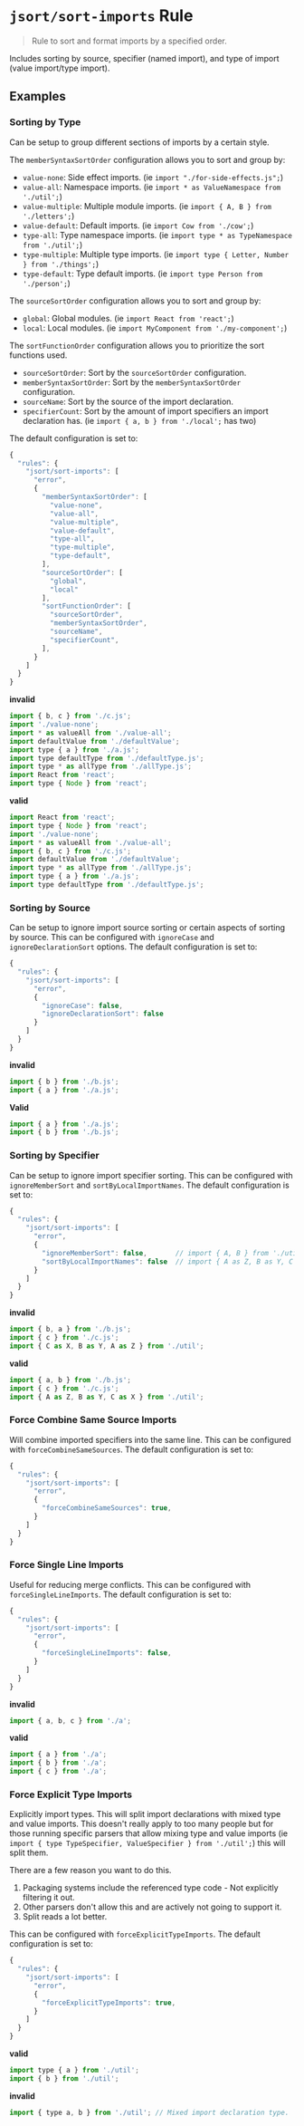 # `jsort/sort-imports` Rule

> Rule to sort and format imports by a specified order.

Includes sorting by source, specifier (named import), and type of import (value import/type import).

## Examples

### Sorting by Type

Can be setup to group different sections of imports by a certain style.

The `memberSyntaxSortOrder` configuration allows you to sort and group by:

- `value-none`: Side effect imports. (ie `import "./for-side-effects.js";`)
- `value-all`: Namespace imports. (ie `import * as ValueNamespace from './util';`)
- `value-multiple`: Multiple module imports. (ie `import { A, B } from './letters';`)
- `value-default`: Default imports. (ie `import Cow from './cow';`)
- `type-all`: Type namespace imports. (ie `import type * as TypeNamespace from './util';`)
- `type-multiple`: Multiple type imports. (ie `import type { Letter, Number } from './things';`)
- `type-default`: Type default imports. (ie `import type Person from './person';`)

The `sourceSortOrder` configuration allows you to sort and group by:

- `global`: Global modules. (ie `import React from 'react';`)
- `local`: Local modules. (ie `import MyComponent from './my-component';`)

The `sortFunctionOrder` configuration allows you to prioritize the sort functions used.

- `sourceSortOrder`: Sort by the `sourceSortOrder` configuration.
- `memberSyntaxSortOrder`: Sort by the `memberSyntaxSortOrder` configuration.
- `sourceName`: Sort by the source of the import declaration.
- `specifierCount`: Sort by the amount of import specifiers an import declaration has. (ie `import { a, b } from './local';` has two)

The default configuration is set to:

```js
{
  "rules": {
    "jsort/sort-imports": [
      "error",
      {
        "memberSyntaxSortOrder": [
          "value-none",
          "value-all",
          "value-multiple",
          "value-default",
          "type-all",
          "type-multiple",
          "type-default",
        ],
        "sourceSortOrder": [
          "global",
          "local"
        ],
        "sortFunctionOrder": [
          "sourceSortOrder",
          "memberSyntaxSortOrder",
          "sourceName",
          "specifierCount",
        ],
      }
    ]
  }
}
```

**invalid**

```js
import { b, c } from './c.js';
import './value-none';
import * as valueAll from './value-all';
import defaultValue from './defaultValue';
import type { a } from './a.js';
import type defaultType from './defaultType.js';
import type * as allType from './allType.js';
import React from 'react';
import type { Node } from 'react';
```

**valid**

```js
import React from 'react';
import type { Node } from 'react';
import './value-none';
import * as valueAll from './value-all';
import { b, c } from './c.js';
import defaultValue from './defaultValue';
import type * as allType from './allType.js';
import type { a } from './a.js';
import type defaultType from './defaultType.js';
```

### Sorting by Source

Can be setup to ignore import source sorting or certain aspects of sorting by source.
This can be configured with `ignoreCase` and `ignoreDeclarationSort` options.
The default configuration is set to:

```js
{
  "rules": {
    "jsort/sort-imports": [
      "error",
      {
        "ignoreCase": false,
        "ignoreDeclarationSort": false
      }
    ]
  }
}
```

**invalid**

```js
import { b } from './b.js';
import { a } from './a.js';
```

**Valid**

```js
import { a } from './a.js';
import { b } from './b.js';
```

### Sorting by Specifier

Can be setup to ignore import specifier sorting.
This can be configured with `ignoreMemberSort` and `sortByLocalImportNames`.
The default configuration is set to:

```js
{
  "rules": {
    "jsort/sort-imports": [
      "error",
      {
        "ignoreMemberSort": false,       // import { A, B } from './util';
        "sortByLocalImportNames": false  // import { A as Z, B as Y, C as X } from './util';
      }
    ]
  }
}
```

**invalid**

```js
import { b, a } from './b.js';
import { c } from './c.js';
import { C as X, B as Y, A as Z } from './util';
```

**valid**

```js
import { a, b } from './b.js';
import { c } from './c.js';
import { A as Z, B as Y, C as X } from './util';
```

### Force Combine Same Source Imports

Will combine imported specifiers into the same line.
This can be configured with `forceCombineSameSources`.
The default configuration is set to:

```js
{
  "rules": {
    "jsort/sort-imports": [
      "error",
      {
        "forceCombineSameSources": true,
      }
    ]
  }
}
```

### Force Single Line Imports

Useful for reducing merge conflicts.
This can be configured with `forceSingleLineImports`.
The default configuration is set to:

```js
{
  "rules": {
    "jsort/sort-imports": [
      "error",
      {
        "forceSingleLineImports": false,
      }
    ]
  }
}
```

**invalid**

```js
import { a, b, c } from './a';
```

**valid**

```js
import { a } from './a';
import { b } from './a';
import { c } from './a';
```

### Force Explicit Type Imports

Explicitly import types. This will split import declarations with mixed type and value imports.
This doesn't really apply to too many people but for those running specific parsers that allow
mixing type and value imports (ie `import { type TypeSpecifier, ValueSpecifier } from './util';`)
this will split them.

There are a few reason you want to do this.

1. Packaging systems include the referenced type code - Not explicitly filtering it out.
2. Other parsers don't allow this and are actively not going to support it.
3. Split reads a lot better.

This can be configured with `forceExplicitTypeImports`.
The default configuration is set to:

```js
{
  "rules": {
    "jsort/sort-imports": [
      "error",
      {
        "forceExplicitTypeImports": true,
      }
    ]
  }
}
```

**valid**

```js
import type { a } from './util';
import { b } from './util';
```

**invalid**

```js
import { type a, b } from './util'; // Mixed import declaration type.
```

